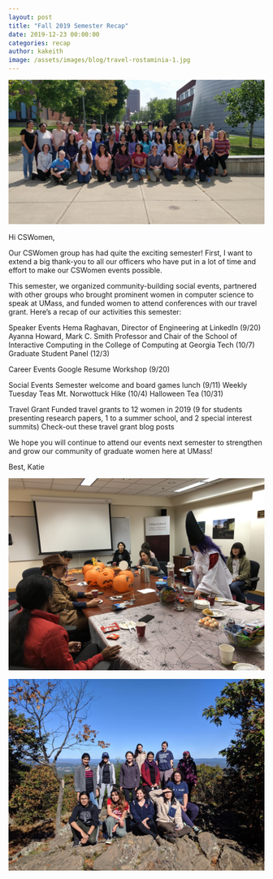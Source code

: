 ```yaml
---
layout: post
title: "Fall 2019 Semester Recap"
date: 2019-12-23 00:00:00
categories: recap  
author: kakeith
image: /assets/images/blog/travel-rostaminia-1.jpg
---
```

![CSWomen group at the beginning of the semester.](/assets/images/blog/whole_group.jpg)

Hi CSWomen, 

Our CSWomen group has had quite the exciting semester! First, I want to extend a big thank-you to all our officers who have put in a lot of time and effort to make our CSWomen events possible. 

This semester, we organized community-building social events, partnered with other groups who brought prominent women in computer science to speak at UMass, and funded women to attend conferences with our travel grant. Here’s a recap of our activities this semester: 

Speaker Events 
Hema Raghavan, Director of Engineering at LinkedIn (9/20) 
Ayanna Howard, Mark C. Smith Professor and Chair of the School of Interactive Computing in the College of Computing at Georgia Tech (10/7) 
Graduate Student Panel (12/3) 

Career Events
Google Resume Workshop (9/20) 

Social Events 
Semester welcome and board games lunch (9/11) 
Weekly Tuesday Teas
Mt. Norwottuck Hike (10/4) 
Halloween Tea (10/31) 

Travel Grant 
Funded travel grants to 12 women in 2019 (9 for students presenting research papers, 1 to a summer school, and 2 special interest summits) 
Check-out these travel grant blog posts

We hope you will continue to attend our events next semester to strengthen and grow our community of graduate women here at UMass! 

Best, 
Katie

![CSWomen Halloween tea.](/assets/images/blog/halloween_tea.JPG)

![CSWomen hike to Mt. Norwotuck.](/assets/images/blog/cswomen_hike.jpg)